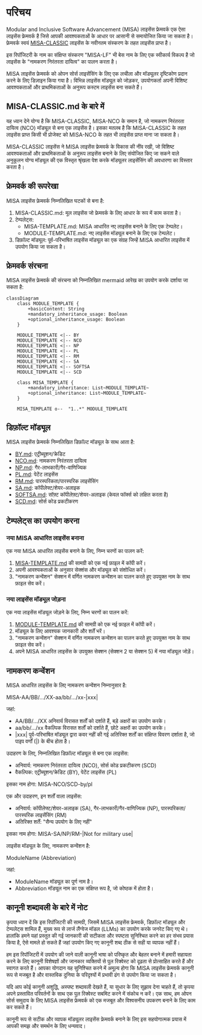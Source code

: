 # परिचय
Modular and Inclusive Software Advancement (MISA) लाइसेंस फ्रेमवर्क एक ऐसा लाइसेंस फ्रेमवर्क है जिसे आपकी आवश्यकताओं के आधार पर आसानी से समायोजित किया जा सकता है। फ्रेमवर्क स्वयं [MISA-CLASSIC](/MISA-CLASSIC.md) लाइसेंस के नवीनतम संस्करण के तहत लाइसेंस प्राप्त है।

इस रिपॉजिटरी के नाम का संक्षिप्त संस्करण "MISA-LF" भी बेस नाम के लिए एक स्वीकार्य विकल्प है जो लाइसेंस के "नामकरण निरंतरता दायित्व" का पालन करता है।

MISA लाइसेंस फ्रेमवर्क को ओपन सोर्स लाइसेंसिंग के लिए एक लचीला और मॉड्यूलर दृष्टिकोण प्रदान करने के लिए डिज़ाइन किया गया है। विभिन्न लाइसेंस मॉड्यूल को जोड़कर, उपयोगकर्ता अपनी विशिष्ट आवश्यकताओं और प्राथमिकताओं के अनुरूप कस्टम लाइसेंस बना सकते हैं।

## MISA-CLASSIC.md के बारे में
यह ध्यान देने योग्य है कि MISA-CLASSIC, MISA-NCO के समान है, जो नामकरण निरंतरता दायित्व (NCO) मॉड्यूल से बना एक लाइसेंस है। इसका मतलब है कि MISA-CLASSIC के तहत लाइसेंस प्राप्त किसी भी प्रोजेक्ट को MISA-NCO के तहत भी लाइसेंस प्राप्त माना जा सकता है।

MISA-CLASSIC लाइसेंस ने MISA लाइसेंस फ्रेमवर्क के विकास की नींव रखी, जो विशिष्ट आवश्यकताओं और प्राथमिकताओं के अनुरूप लाइसेंस बनाने के लिए संयोजित किए जा सकने वाले अनुकूलन योग्य मॉड्यूल की एक विस्तृत श्रृंखला पेश करके मॉड्यूलर लाइसेंसिंग की अवधारणा का विस्तार करता है।

## फ्रेमवर्क की रूपरेखा
MISA लाइसेंस फ्रेमवर्क निम्नलिखित घटकों से बना है:

1. MISA-CLASSIC.md: मूल लाइसेंस जो फ्रेमवर्क के लिए आधार के रूप में काम करता है।
2. टेम्पलेट्स:
   - MISA-TEMPLATE.md: MISA आधारित नए लाइसेंस बनाने के लिए एक टेम्पलेट।
   - MODULE-TEMPLATE.md: नए लाइसेंस मॉड्यूल बनाने के लिए एक टेम्पलेट।
3. डिफ़ॉल्ट मॉड्यूल: पूर्व-परिभाषित लाइसेंस मॉड्यूल का एक संग्रह जिन्हें MISA आधारित लाइसेंस में उपयोग किया जा सकता है।

## फ्रेमवर्क संरचना
MISA लाइसेंस फ्रेमवर्क की संरचना को निम्नलिखित mermaid आरेख का उपयोग करके दर्शाया जा सकता है:

```mermaid
classDiagram
    class MODULE_TEMPLATE {
        +basicContent: String
        +mandatory_inheritance_usage: Boolean
        +optional_inheritance_usage: Boolean
    }
    
    MODULE_TEMPLATE <|-- BY
    MODULE_TEMPLATE <|-- NCO
    MODULE_TEMPLATE <|-- NP
    MODULE_TEMPLATE <|-- PL
    MODULE_TEMPLATE <|-- RM
    MODULE_TEMPLATE <|-- SA
    MODULE_TEMPLATE <|-- SOFTSA
    MODULE_TEMPLATE <|-- SCD
    
    class MISA_TEMPLATE {
        +mandatory_inheritance: List~MODULE_TEMPLATE~
        +optional_inheritance: List~MODULE_TEMPLATE~
    }
    
    MISA_TEMPLATE o--  "1..*" MODULE_TEMPLATE
```

## डिफ़ॉल्ट मॉड्यूल
MISA लाइसेंस फ्रेमवर्क निम्नलिखित डिफ़ॉल्ट मॉड्यूल के साथ आता है:

- [BY.md](/Default%20modules/BY.md): एट्रीब्यूशन/क्रेडिट
- [NCO.md](/Default%20modules/NCO.md): नामकरण निरंतरता दायित्व
- [NP.md](/Default%20modules/NP.md): गैर-लाभकारी/गैर-वाणिज्यिक
- [PL.md](/Default%20modules/PL.md): पेटेंट लाइसेंस
- [RM.md](/Default%20modules/RM.md): पारस्परिकता/पारस्परिक लाइसेंसिंग
- [SA.md](/Default%20modules/SA.md): कॉपीलेफ्ट/शेयर-अलाइक
- [SOFTSA.md](/Default%20modules/SOFTSA.md): सॉफ़्ट कॉपीलेफ़्ट/शेयर-अलाइक (केवल फॉर्क्स को लक्षित करता है)
- [SCD.md](/Default%20modules/SCD.md): सोर्स कोड प्रकटीकरण

## टेम्पलेट्स का उपयोग करना
### नया MISA आधारित लाइसेंस बनाना
एक नया MISA आधारित लाइसेंस बनाने के लिए, निम्न चरणों का पालन करें:

1. [MISA-TEMPLATE.md](/Templates/MISA-TEMPLATE.md) की सामग्री को एक नई फ़ाइल में कॉपी करें।
2. अपनी आवश्यकताओं के अनुसार सेक्शंस और मॉड्यूल को संशोधित करें।
3. "नामकरण कन्वेंशन" सेक्शन में वर्णित नामकरण कन्वेंशन का पालन करते हुए उपयुक्त नाम के साथ फ़ाइल सेव करें।

### नया लाइसेंस मॉड्यूल जोड़ना
एक नया लाइसेंस मॉड्यूल जोड़ने के लिए, निम्न चरणों का पालन करें:

1. [MODULE-TEMPLATE.md](/Templates/MODULE-TEMPLATE.md) की सामग्री को एक नई फ़ाइल में कॉपी करें।
2. मॉड्यूल के लिए आवश्यक जानकारी और शर्तें भरें।
3. "नामकरण कन्वेंशन" सेक्शन में वर्णित नामकरण कन्वेंशन का पालन करते हुए उपयुक्त नाम के साथ फ़ाइल सेव करें।
4. अपने MISA आधारित लाइसेंस के उपयुक्त सेक्शन (सेक्शन 2 या सेक्शन 5) में नया मॉड्यूल जोड़ें।

## नामकरण कन्वेंशन
MISA आधारित लाइसेंस के लिए नामकरण कन्वेंशन निम्नानुसार है:

MISA-AA/BB/.../XX-aa/bb/.../xx-|xxx|

जहां:
- AA/BB/.../XX अनिवार्य विरासत शर्तों को दर्शाते हैं, बड़े अक्षरों का उपयोग करके।
- aa/bb/.../xx वैकल्पिक विरासत शर्तों को दर्शाते हैं, छोटे अक्षरों का उपयोग करके।
- |xxx| पूर्व-परिभाषित मॉड्यूल द्वारा कवर नहीं की गई अतिरिक्त शर्तों का संक्षिप्त विवरण दर्शाता है, जो पाइप वर्णों (|) के बीच होता है।

उदाहरण के लिए, निम्नलिखित डिफ़ॉल्ट मॉड्यूल से बना एक लाइसेंस:
- अनिवार्य: नामकरण निरंतरता दायित्व (NCO), सोर्स कोड प्रकटीकरण (SCD)
- वैकल्पिक: एट्रीब्यूशन/क्रेडिट (BY), पेटेंट लाइसेंस (PL)

इसका नाम होगा: MISA-NCO/SCD-by/pl

एक और उदाहरण, इन शर्तों वाला लाइसेंस:
- अनिवार्य: कॉपीलेफ्ट/शेयर-अलाइक (SA), गैर-लाभकारी/गैर-वाणिज्यिक (NP), पारस्परिकता/पारस्परिक लाइसेंसिंग (RM)
- अतिरिक्त शर्तें: "सैन्य उपयोग के लिए नहीं"

इसका नाम होगा: MISA-SA/NP/RM-|Not for military use|

लाइसेंस मॉड्यूल के लिए, नामकरण कन्वेंशन है:

ModuleName (Abbreviation)

जहां:
- ModuleName मॉड्यूल का पूर्ण नाम है।
- Abbreviation मॉड्यूल नाम का एक संक्षिप्त रूप है, जो कोष्ठक में होता है।

## कानूनी शब्दावली के बारे में नोट

कृपया ध्यान दें कि इस रिपॉजिटरी की सामग्री, जिसमें MISA लाइसेंस फ्रेमवर्क, डिफ़ॉल्ट मॉड्यूल और टेम्पलेट्स शामिल हैं, मुख्य रूप से लार्ज लैंग्वेज मॉडल (LLMs) का उपयोग करके जनरेट किए गए थे। हालांकि हमने यहां प्रस्तुत की गई जानकारी की सटीकता और स्पष्टता सुनिश्चित करने का हर संभव प्रयास किया है, ऐसे मामले हो सकते हैं जहां उपयोग किए गए कानूनी शब्द ठीक से सही या व्यापक नहीं हैं।

हम इस रिपॉजिटरी में उपयोग की जाने वाली कानूनी भाषा को परिष्कृत और बेहतर बनाने में हमारी सहायता करने के लिए कानूनी विशेषज्ञों और जानकार व्यक्तियों से पुल रिक्वेस्ट को दृढ़ता से प्रोत्साहित करते हैं और स्वागत करते हैं। आपका योगदान यह सुनिश्चित करने में अमूल्य होगा कि MISA लाइसेंस फ्रेमवर्क कानूनी रूप से मजबूत है और वास्तविक दुनिया के परिदृश्यों में प्रभावी ढंग से उपयोग किया जा सकता है।

यदि आप कोई कानूनी अशुद्धि, अस्पष्ट शब्दावली देखते हैं, या सुधार के लिए सुझाव देना चाहते हैं, तो कृपया अपने प्रस्तावित परिवर्तनों के साथ एक पुल रिक्वेस्ट सबमिट करने में संकोच न करें। एक साथ, हम ओपन सोर्स समुदाय के लिए MISA लाइसेंस फ्रेमवर्क को एक मजबूत और विश्वसनीय उपकरण बनाने के लिए काम कर सकते हैं।

कानूनी रूप से सटीक और व्यापक मॉड्यूलर लाइसेंस फ्रेमवर्क बनाने के लिए इस सहयोगात्मक प्रयास में आपकी समझ और समर्थन के लिए धन्यवाद।